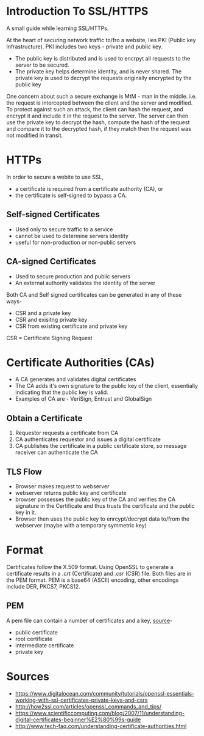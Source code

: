 Introduction To SSL/HTTPS
=========================
A small guide while learning SSL/HTTPs.


At the heart of securing network traffic to/fro a website, lies PKI (Public key Infrastructure).
PKI includes two keys - private and public key.
* The public key is distributed and is used to encrpyt all requests to the server to be secured.
* The private key helps determine identity, and is never shared. 
The private key is used to decrypt the requests originally encrypted by the public key

One concern about such a secure exchange is MtM - man in the middle. i.e. the request is intercepted between
the client and the server and modified. To protect against such an attack, the client can hash the request, and 
encrypt it and include it in the request to the server. The server can then use the private key to decrypt the 
hash, compute the hash of the request and compare it to the decrypted hash, if they match then the request was not 
modified in transit.

HTTPs
=====
In order to secure a webite to use SSL,
* a certificate is required from a certificate authority (CA), or 
* the certificate is self-signed to bypass a CA.

Self-signed Certificates
------------------------
* Used only to secure traffic to a service
* cannot be used to determine servers identity
* useful for non-production or non-public servers

CA-signed Certificates
----------------------
* Used to secure production and public servers
* An external authority validates the identity of the server

Both CA and Self signed certificates can be generated in any of these ways-
* CSR and a private key
* CSR and exisitng private key
* CSR from existing certificate and private key

CSR = Certificate Signing Request

Certificate Authorities (CAs)
=============================
* A CA generates and validates digital certificates
* The CA adds it's own signature to the public key of the client, essentially indicating that the public key is valid. 
* Examples of CA are - VeriSign, Entrust and GlobalSign

Obtain a Certificate
--------------------
1. Requestor requests a certificate from CA
2. CA authenticates requestor and issues a digital certificate
3. CA publishes the certificate in a public certificate store, so message receiver can authenticate the CA

TLS Flow
--------
* Browser makes request to webserver
* webserver returns public key and certificate
* browser possesses the public key of the CA and verifies the CA signature in the Certificate and thus trusts the certificate
and the public key in it.
* Browser then uses the public key to enrcypt/decrypt data to/from the webserver (maybe with a temporary symmetric key)

Format
======
Certificates follow the X.509 format. Using OpenSSL to generate a certificate results in a *.crt* (Certificate) and *.csr* (CSR) file. Both files are in the PEM format. PEM is a base64 (ASCII) encoding, other encodings include DER, PKCS7, PKCS12.

PEM
---
A pem file can contain a number of certificates and a key, [source](http://how2ssl.com/articles/working_with_pem_files/)-
* public certificate
* root certificate
* intermediate certificate
* private key

Sources
=======
* https://www.digitalocean.com/community/tutorials/openssl-essentials-working-with-ssl-certificates-private-keys-and-csrs
* http://how2ssl.com/articles/openssl_commands_and_tips/
* https://www.scientificcomputing.com/blog/2007/11/understanding-digital-certificates-beginner%E2%80%99s-guide
* http://www.tech-faq.com/understanding-certificate-authorities.html

